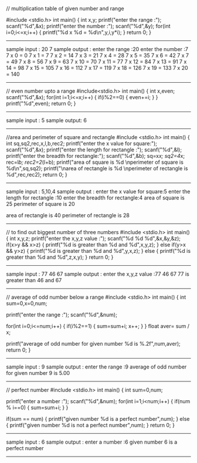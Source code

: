 // multiplication table of given number and range 

#include <stdio.h>
int main() {
    int x,y;
    printf("enter the range :");
    scanf("%d",&x);
    printf("enter the number :");
    scanf("%d",&y);
    for(int i=0;i<=x;i++)
    {
        printf("%d x %d = %d\n",y,i,y*i);
    }
    return 0;
}

------------------------------------------------------------------------------------------------

sample input : 20 7
sample output :
enter the range :20
enter the number :7
7 x 0 = 0
7 x 1 = 7
7 x 2 = 14
7 x 3 = 21
7 x 4 = 28
7 x 5 = 35
7 x 6 = 42
7 x 7 = 49
7 x 8 = 56
7 x 9 = 63
7 x 10 = 70
7 x 11 = 77
7 x 12 = 84
7 x 13 = 91
7 x 14 = 98
7 x 15 = 105
7 x 16 = 112
7 x 17 = 119
7 x 18 = 126
7 x 19 = 133
7 x 20 = 140

-------------------------------------------------------------------------------------

// even number upto a range 
#include<stdio.h>
int main()
{
    int x,even;
    scanf("%d",&x);
    for(int i=1;i<=x;i++)
    {
        if(i%2==0)
        {
            even+=i;
        }
    }
    printf("%d",even);
    return 0;
}

------------------------------------------------------------------------------------------
sample input : 5
sample output: 6

-------------------------------------------------------------------------------------------
//area and perimeter of square and rectangle
#include <stdio.h>
int main() {
    int sq,sq2,rec,x,l,b,rec2;
    printf("enter the x value for square:");
    scanf("%d",&x);
    printf("enter the length for rectangle :");
    scanf("%d",&l);
    printf("enter the breadth for rectangle:");
    scanf("%d",&b);
    sq=x*x;
    sq2=4*x;
    rec=l*b;
    rec2=2*(l+b);
    printf("area of square is %d \nperimeter of square is %d\n",sq,sq2);
    printf("\narea of rectangle is %d \nperimeter of rectangle is %d",rec,rec2);
    return 0;
}

----------------------------------------------------------------------------------------------
sample input : 5,10,4
sample output : 
enter the x value for square:5
enter the length for rectangle :10
enter the breadth for rectangle:4
area of square is 25 
perimeter of square is 20

area of rectangle is 40 
perimeter of rectangle is 28

-----------------------------------------------------------------------------------------------
// to find out biggest number of three numbers
#include <stdio.h>
int main() {
    int x,y,z;
    printf("enter the x,y,z value :");
    scanf("%d %d %d",&x,&y,&z);
    if(x>y && x>z)
    {
        printf("%d is greater than %d and %d",x,y,z);
    }
    else if(y>x && y>z)
    {
        printf("%d is greater than %d and %d",y,x,z);
    }
    else
    {
        printf("%d is greater than %d and %d",z,x,y);
    }
    return 0;
}

----------------------------------------------------------------------------------------------------
sample input : 77 46 67
sample output :
enter the x,y,z value :77 46 67
77 is greater than 46 and 67

--------------------------------------------------------------------------------------------------
// average of odd number below a range 
#include <stdio.h>
int main() {
   int sum=0,x=0,num;
   
   printf("enter the range :");
   scanf("%d",&num);
   
   for(int i=0;i<=num;i++)
       {
           if(i%2==1)
          {
           sum=sum+i;
           x++;
         }
        }
   float aver= sum / x;
   
   printf("average of odd number for given number %d is %.2f",num,aver);
   return 0;
}

--------------------------------------------------------------------------------------------------
sample input : 9
sample output :
enter the range :9
average of odd number for given number 9 is 5.00

----------------------------------------------------------------------------------------------------
// perfect number 
#include <stdio.h>
int main() {
   int sum=0,num;
   
   printf("enter a number :");
   scanf("%d",&num);
   for(int i=1;i<num;i++)
   {
       if(num % i==0)
       {
           sum=sum+i;
       }
   }
   
   if(sum == num)
   {
       printf("given number %d is a perfect number",num);
   }
   else
   {
       printf("given number %d is not a perfect number",num);
   }
   return 0;
}

----------------------------------------------------------------------------------------
sample input : 6
sample output : 
enter a number :6
given number 6 is a perfect number

---------------------------------------------------------------------------------------
